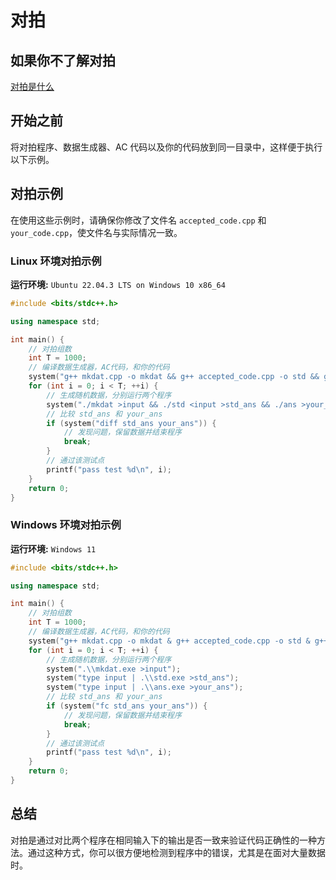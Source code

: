 # 对拍

## 如果你不了解对拍

[对拍是什么](https://oi-wiki.org/contest/common-tricks/#%E5%AF%B9%E6%8B%8D)

## 开始之前

将对拍程序、数据生成器、AC 代码以及你的代码放到同一目录中，这样便于执行以下示例。

## 对拍示例

在使用这些示例时，请确保你修改了文件名 `accepted_code.cpp` 和 `your_code.cpp`，使文件名与实际情况一致。

### Linux 环境对拍示例

**运行环境:** `Ubuntu 22.04.3 LTS on Windows 10 x86_64`

```cpp
#include <bits/stdc++.h>

using namespace std;

int main() {
    // 对拍组数
    int T = 1000;
    // 编译数据生成器，AC代码，和你的代码
    system("g++ mkdat.cpp -o mkdat && g++ accepted_code.cpp -o std && g++ your_code.cpp -o ans");
    for (int i = 0; i < T; ++i) {
        // 生成随机数据，分别运行两个程序
        system("./mkdat >input && ./std <input >std_ans && ./ans >your_ans");
        // 比较 std_ans 和 your_ans
        if (system("diff std_ans your_ans")) {
            // 发现问题，保留数据并结束程序
            break;
        }
        // 通过该测试点
        printf("pass test %d\n", i);
    }
    return 0;
}
```

### Windows 环境对拍示例

**运行环境:** `Windows 11`

```cpp
#include <bits/stdc++.h>

using namespace std;

int main() {
    // 对拍组数
    int T = 1000;
    // 编译数据生成器，AC代码，和你的代码
    system("g++ mkdat.cpp -o mkdat & g++ accepted_code.cpp -o std & g++ your_code.cpp -o ans");
    for (int i = 0; i < T; ++i) {
        // 生成随机数据，分别运行两个程序
        system(".\\mkdat.exe >input");
        system("type input | .\\std.exe >std_ans");
        system("type input | .\\ans.exe >your_ans");
        // 比较 std_ans 和 your_ans
        if (system("fc std_ans your_ans")) {
            // 发现问题，保留数据并结束程序
            break;
        }
        // 通过该测试点
        printf("pass test %d\n", i);
    }
    return 0;
}
```

## 总结

对拍是通过对比两个程序在相同输入下的输出是否一致来验证代码正确性的一种方法。通过这种方式，你可以很方便地检测到程序中的错误，尤其是在面对大量数据时。
